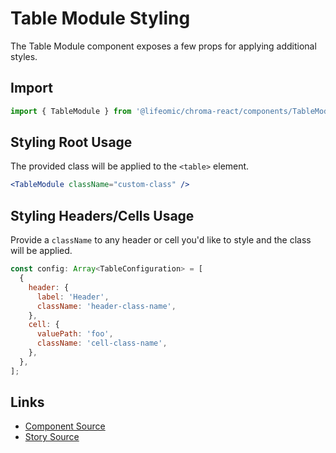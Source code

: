 # Table Module Styling

The Table Module component exposes a few props for applying additional styles.

<!-- STORY -->

## Import

```js
import { TableModule } from '@lifeomic/chroma-react/components/TableModule';
```

## Styling Root Usage

The provided class will be applied to the `<table>` element.

```jsx
<TableModule className="custom-class" />
```

## Styling Headers/Cells Usage

Provide a `className` to any header or cell you'd like to style and the class
will be applied.

```js
const config: Array<TableConfiguration> = [
  {
    header: {
      label: 'Header',
      className: 'header-class-name',
    },
    cell: {
      valuePath: 'foo',
      className: 'cell-class-name',
    },
  },
];
```

## Links

- [Component Source](https://github.com/lifeomic/chroma-react/blob/master/src/components/TableModule/TableModule.tsx)
- [Story Source](https://github.com/lifeomic/chroma-react/blob/master/stories/components/TableModule/TableModule.stories.tsx)
